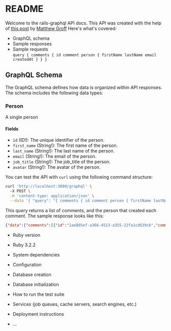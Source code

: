 # README

Welcome to the rails-graphql API docs. This API was created with the help of [this post](https://groff.dev/blog/how-to-make-a-graphql-api-with-ruby-rails) by [Matthew Groff](https://groff.dev/about)
Here's what's covered:
* GraphQL schema
* Sample responses
* Sample requests  
  `query {
  comments {
    id
    comment
    person {
      firstName
      lastName
      email
      createdAt
    }
  }
}
`
## GraphQL Schema
The GraphQL schema defines how data is organized within API responses. 
The schema includes the following data types:

### Person
A single person

#### Fields
* `id` (ID!): The unique identifier of the person.  
* `first_name` (String!): The first name of the person.  
* `last_name` (String!): The last name of the person.  
* `email` (String!): The email of the person.  
* `job_title` (String!): The job_title of the person.  
* `avatar` (String!): The avatar of the person.  

You can test the API with `curl` using the following command structure:
```bash
curl 'http://localhost:3000/graphql' \ 
  -X POST \
  -H 'content-type: application/json' \
  --data '{ "query": "{ comments { id comment person { firstName lastName email createdAt } } }" }'
```
This query returns a list of comments, and the person that created each comment. The sample response looks like this:
```json
{"data":{"comments":[{"id":"1ae885ef-a366-4513-a355-22fa1cd639cb","comment":"This is a comment from Quill Cronwall","person":{"firstName":"Quill","lastName":"Cronwall","email":"quill@example.com","createdAt":"2023-06-27T11:20:20Z"}},{"id":"cc21ef70-e0ea-48f7-915b-3b2b7e51617a","comment":"This is another comment from Quill Cronwall","person":{"firstName":"Quill","lastName":"Cronwall","email":"quill@example.com","createdAt":"2023-06-27T11:20:20Z"}},{"id":"4f96ff27-ab97-4a76-be44-66438ac84d09","comment":"This is a new comment","person":{"firstName":"Quill","lastName":"Cronwall","email":"quill@example.com","createdAt":"2023-06-27T11:20:20Z"}}]}}  
```

* Ruby version
*   Ruby 3.2.2

* System dependencies

* Configuration

* Database creation

* Database initialization

* How to run the test suite

* Services (job queues, cache servers, search engines, etc.)

* Deployment instructions

* ...
